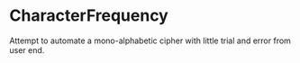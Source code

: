 # CharacterFrequency
Attempt to automate a mono-alphabetic cipher with little trial and error from user end.
